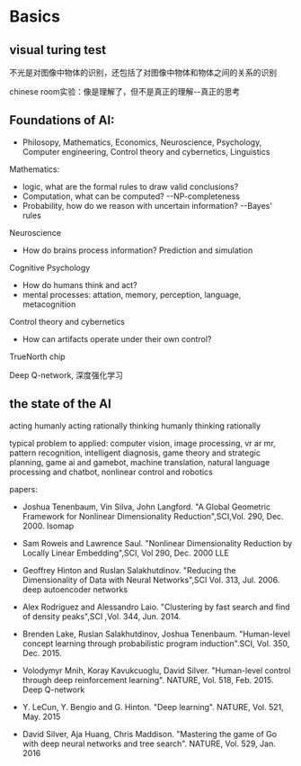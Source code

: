 # Basics

## visual turing test

不光是对图像中物体的识别，还包括了对图像中物体和物体之间的关系的识别

chinese room实验：像是理解了，但不是真正的理解--真正的思考

## Foundations of AI:
- Philosopy, Mathematics, Economics, Neuroscience, Psychology, Computer engineering, Control theory and cybernetics, Linguistics

Mathematics:
- logic, what are the formal rules to draw valid conclusions?
- Computation, what can be computed? --NP-completeness
- Probability, how do we reason with uncertain information? --Bayes' rules

Neuroscience
- How do brains process information? Prediction and simulation

Cognitive Psychology
- How do humans think and act? 
- mental processes: attation, memory, perception, language, metacognition

Control theory and cybernetics
- How can artifacts operate under their own control?

TrueNorth chip

Deep Q-network, 深度强化学习

## the state of the AI

acting humanly      acting rationally
thinking humanly   thinking rationally

typical problem to applied: computer vision, image processing, vr ar mr, pattern recognition, intelligent diagnosis, game theory and strategic planning, game ai and gamebot, machine translation, natural language processing and chatbot, nonlinear control and robotics


papers:
- Joshua Tenenbaum, Vin Silva, John Langford. "A Global Geometric Framework for Nonlinear Dimensionality Reduction",SCI,Vol. 290, Dec. 2000.     Isomap
- Sam Roweis and Lawrence Saul. "Nonlinear Dimensionality Reduction by Locally Linear Embedding",SCI, Vol 290, Dec. 2000      LLE
- Geoffrey Hinton and Ruslan Salakhutdinov. "Reducing the Dimensionality of Data with Neural Networks",SCI Vol. 313, Jul. 2006.      deep autoencoder networks

- Alex Rodriguez and Alessandro Laio. "Clustering by fast search and find of density peaks",SCI ,Vol. 344, Jun. 2014.

- Brenden Lake, Ruslan Salakhutdinov, Joshua Tenenbaum. "Human-level concept learning through probabilistic program induction".SCI, Vol. 350, Dec. 2015.

- Volodymyr Mnih, Koray Kavukcuoglu, David Silver. "Human-level control through deep reinforcement learning". NATURE, Vol. 518, Feb. 2015.      Deep Q-network

- Y. LeCun, Y. Bengio and G. Hinton. "Deep learning". NATURE, Vol. 521, May. 2015

- David Silver, Aja Huang, Chris Maddison. "Mastering the game of Go with deep neural networks and tree search". NATURE, Vol. 529, Jan. 2016


